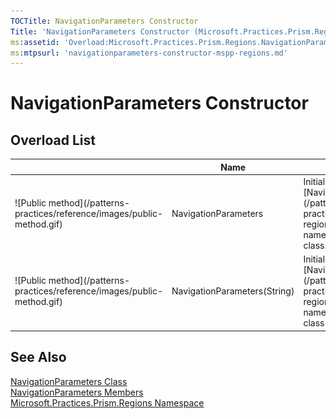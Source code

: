 ```yaml
---
TOCTitle: NavigationParameters Constructor
Title: 'NavigationParameters Constructor (Microsoft.Practices.Prism.Regions)'
ms:assetid: 'Overload:Microsoft.Practices.Prism.Regions.NavigationParameters.\#ctor'
ms:mtpsurl: 'navigationparameters-constructor-mspp-regions.md'
---
```


# NavigationParameters Constructor

## Overload List
    
<table>

<thead>
<tr class="header">
<th> </th>
<th>Name</th>
<th>Description</th>
</tr>
</thead>
<tbody>
<tr class="odd">
<td>![Public method](/patterns-practices/reference/images/public-method.gif)</td>
<td>NavigationParameters</td>
<td><div class="summary">
Initializes a new instance of the [NavigationParameters](/patterns-practices/reference/mspp-regions-namespace.navigationparameters) class.
</div></td>
</tr>
<tr class="even">
<td>![Public method](/patterns-practices/reference/images/public-method.gif)</td>
<td>NavigationParameters(String)</td>
<td><div class="summary">
Initializes a new instance of the [NavigationParameters](/patterns-practices/reference/mspp-regions-namespace.navigationparameters) class with a query string.
</div></td>
</tr>
</tbody>
</table>

## See Also

[NavigationParameters Class](/patterns-practices/reference/navigationparameters-class-mspp-regions)  
[NavigationParameters Members](/patterns-practices/reference/navigationparameters-members-mspp-regions)  
[Microsoft.Practices.Prism.Regions Namespace](/patterns-practices/reference/mspp-regions-namespace)